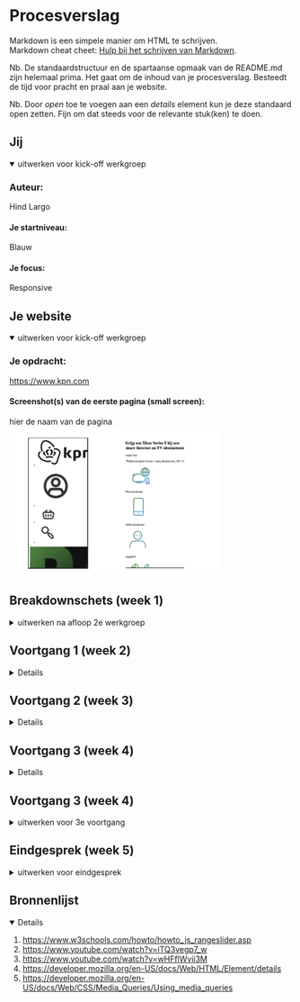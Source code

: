 # Procesverslag
Markdown is een simpele manier om HTML te schrijven.  
Markdown cheat cheet: [Hulp bij het schrijven van Markdown](https://github.com/adam-p/markdown-here/wiki/Markdown-Cheatsheet).

Nb. De standaardstructuur en de spartaanse opmaak van de README.md zijn helemaal prima. Het gaat om de inhoud van je procesverslag. Besteedt de tijd voor pracht en praal aan je website.

Nb. Door *open* toe te voegen aan een *details* element kun je deze standaard open zetten. Fijn om dat steeds voor de relevante stuk(ken) te doen.


## Jij

<details open>
<summary>uitwerken voor kick-off werkgroep</summary>

### Auteur:
Hind Largo

#### Je startniveau:
Blauw

#### Je focus:
Responsive
 
</details>





## Je website

<details open>
<summary>uitwerken voor kick-off werkgroep</summary>

### Je opdracht:
https://www.kpn.com

#### Screenshot(s) van de eerste pagina (small screen): 
hier de naam van de pagina  
<img src="/screenshots/fed-02.png" alt="2" width="375px">





## Breakdownschets (week 1)

<details>
<summary>uitwerken na afloop 2e werkgroep</summary>

### de hele pagina: 
 <img src="screenshots/fed-01.png" alt="1" width="375px">

</details>





## Voortgang 1 (week 2)

<details>
<img src="/screenshots/fed-02.png" alt="3" width="375px">

### Stand van zaken
Ik weet niet zo goed waar ik moet beginnen, programmeren is iets waar ik niet goed in ben. Toen ik bezig geweest ben merkte ik  wel dat de breakdown schets mij voor een deel geholpen heeft.


### Agenda voor meeting
Nvt


</details>





## Voortgang 2 (week 3)

<details>
<img src="/screenshots/fed-03.png" alt="3" width="375px">



### Stand van zaken
Voor mijn gevoel ben ik al wel een stuk verder dan dat ik al was. Het ziet er nog niet helemaal uit als hoe ik het in mijn hoofd heb. Het gaat al wel een stuk beter dan vorig jaar.


### Agenda voor meeting
nvt

</details>





##  Voortgang 3 (week 4)

<details>
 <img src="screenshots/fed-07.png" alt="7" width="375px">
 Ik heb me bezig gehouden om de pagina zo goed mogelijk te krijgen.

</details>





## Voortgang 3 (week 4)

<details>
<summary>uitwerken voor 3e voortgang</summary>
<img src="/screenshots/fed-04.png" alt="4" width="375px">
<img src="./screenshots/fed-05.png" alt="5" width="375px">
<img src="screenshots/fed-06.png" alt="6" width="375px">
### Stand van zaken
Ik had best veel moeite met de navigatie balk goed krijgen. Uiteindlijk is dit toch gelukt. Feedback voor voortgangsgesprek. 
 - Micro-interactie met javascript
 - States op het formulier bij productpagina
 - Content van tweede pagina aanvullen
 Verder HTML & CSS goed


</details>





## Eindgesprek (week 5)

<details>
<summary>uitwerken voor eindgesprek</summary>

### Stand van zaken
Ik ben heel druk bezig geweest met mijn pagina's goed krijgen. Ik heb meer content op de productpagina, waaronder een slider, detailpagina. Ook heb ik micro interacties met javascript en heb ik een formulier vormgegeven in css.
 
### Screenshot(s)

hier screenshot(s) van je eindresultaat
<img src="/screenshots/eindwerk-01.png" alt="4" width="375px">
<img src="./screenshots/eindwerk-02.png" alt="5" width="375px">
<img src="screenshots/eindwerk-03.png" alt="6" width="375px">
<img src="screenshots/eindwerk-04.png" alt="6" width="375px">
</details>





## Bronnenlijst

<details open>


1. https://www.w3schools.com/howto/howto_js_rangeslider.asp   
2. https://www.youtube.com/watch?v=iTQ3vegp7_w 
3. https://www.youtube.com/watch?v=wHFflWvii3M
4. https://developer.mozilla.org/en-US/docs/Web/HTML/Element/details  
5. https://developer.mozilla.org/en-US/docs/Web/CSS/Media_Queries/Using_media_queries

</details>
